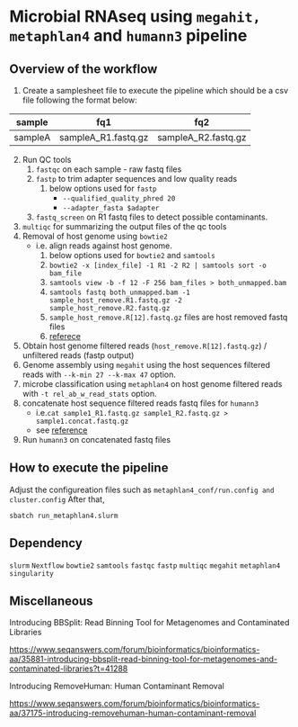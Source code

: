 # Microbial RNAseq using `megahit, metaphlan4` and `humann3` pipeline

## Overview of the workflow

1. Create a samplesheet file to execute the pipeline which should be a csv file following the format below:

| sample  | fq1                 | fq2                 |
| ------- | ------------------- | ------------------- |
| sampleA | sampleA_R1.fastq.gz | sampleA_R2.fastq.gz |

2. Run QC tools
   1. `fastqc` on each sample - raw fastq files 
   2. `fastp` to trim adapter sequences and low quality reads
      1. below options used for `fastp`
         - `--qualified_quality_phred 20`
         - `--adapter_fasta $adapter`
   3. `fastq_screen` on R1 fastq files to detect possible contaminants.   
3. `multiqc` for summarizing the output files of the qc tools
4. Removal of host genome using `bowtie2` 
   - i.e. align reads against host genome.
     1. below options used for `bowtie2` and `samtools`
     2. `bowtie2 -x [index_file] -1 R1 -2 R2 | samtools sort -o bam_file`
     3. `samtools view -b -f 12 -F 256 bam_files > both_unmapped.bam`
     4. `samtools fastq both_unmapped.bam -1 sample_host_remove.R1.fastq.gz -2 sample_host_remove.R2.fastq.gz`
     5. `sample_host_remove.R[12].fastq.gz` files are host removed fastq files
     6. [referece](https://www.metagenomics.wiki/tools/short-read/remove-host-sequences) 
5. Obtain host genome filtered reads (`host_remove.R[12].fastq.gz`) / unfiltered reads (fastp output)
6. Genome assembly using `megahit` using the host sequences filtered reads with `--k-min 27 --k-max 47` option.
7. microbe classification using `metaphlan4` on host genome filtered reads with `-t rel_ab_w_read_stats` option.
8. concatenate host sequence filtered reads fastq files for `humann3` 
   - i.e.`cat sample1_R1.fastq.gz sample1_R2.fastq.gz > sample1.concat.fastq.gz`
   - see [reference](https://forum.biobakery.org/t/humann3-paired-end-reads/862)
9. Run `humann3` on concatenated fastq files


## How to execute the pipeline
Adjust the configureation files such as `metaphlan4_conf/run.config and cluster.config` After that, 
```
sbatch run_metaphlan4.slurm
```

## Dependency

`slurm` `Nextflow` `bowtie2` `samtools` `fastqc` `fastp` `multiqc` `megahit` `metaphlan4` `singularity`

## Miscellaneous

Introducing BBSplit: Read Binning Tool for Metagenomes and Contaminated Libraries

https://www.seqanswers.com/forum/bioinformatics/bioinformatics-aa/35881-introducing-bbsplit-read-binning-tool-for-metagenomes-and-contaminated-libraries?t=41288

Introducing RemoveHuman: Human Contaminant Removal

https://www.seqanswers.com/forum/bioinformatics/bioinformatics-aa/37175-introducing-removehuman-human-contaminant-removal